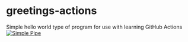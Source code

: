 # greetings-actions
Simple hello world type of program for use with learning GitHub Actions
[![Simple Pipe](https://github.com/adiotalevi/greetings-actions/actions/workflows/simple-pipe.yml/badge.svg)](https://github.com/adiotalevi/greetings-actions/actions/workflows/simple-pipe.yml)
